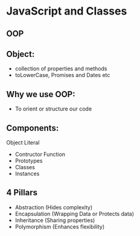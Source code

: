 # JavaScript and Classes

## OOP

## Object:
- collection of properties and methods
- toLowerCase, Promises and Dates etc

## Why we use OOP:
- To orient or structure our code

## Components:
Object Literal

- Contructor Function
- Prototypes
- Classes
- Instances

## 4 Pillars
- Abstraction (Hides complexity)
- Encapsulation (Wrapping Data or Protects data)
- Inheritance (Sharing properties)
- Polymorphism (Enhances flexibility)